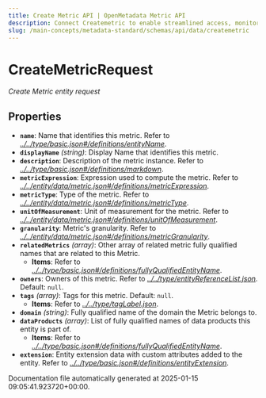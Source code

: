 ```yaml
---
title: Create Metric API | OpenMetadata Metric API
description: Connect Createmetric to enable streamlined access, monitoring, or search of enterprise data using secure and scalable integrations.
slug: /main-concepts/metadata-standard/schemas/api/data/createmetric
---
```


# CreateMetricRequest

*Create Metric entity request*

## Properties

- **`name`**: Name that identifies this metric. Refer to *[../../type/basic.json#/definitions/entityName](#/../type/basic.json#/definitions/entityName)*.
- **`displayName`** *(string)*: Display Name that identifies this metric.
- **`description`**: Description of the metric instance. Refer to *[../../type/basic.json#/definitions/markdown](#/../type/basic.json#/definitions/markdown)*.
- **`metricExpression`**: Expression used to compute the metric. Refer to *[../../entity/data/metric.json#/definitions/metricExpression](#/../entity/data/metric.json#/definitions/metricExpression)*.
- **`metricType`**: Type of the metric. Refer to *[../../entity/data/metric.json#/definitions/metricType](#/../entity/data/metric.json#/definitions/metricType)*.
- **`unitOfMeasurement`**: Unit of measurement for the metric. Refer to *[../../entity/data/metric.json#/definitions/unitOfMeasurement](#/../entity/data/metric.json#/definitions/unitOfMeasurement)*.
- **`granularity`**: Metric's granularity. Refer to *[../../entity/data/metric.json#/definitions/metricGranularity](#/../entity/data/metric.json#/definitions/metricGranularity)*.
- **`relatedMetrics`** *(array)*: Other array of related metric fully qualified names that are related to this Metric.
  - **Items**: Refer to *[../../type/basic.json#/definitions/fullyQualifiedEntityName](#/../type/basic.json#/definitions/fullyQualifiedEntityName)*.
- **`owners`**: Owners of this metric. Refer to *[../../type/entityReferenceList.json](#/../type/entityReferenceList.json)*. Default: `null`.
- **`tags`** *(array)*: Tags for this metric. Default: `null`.
  - **Items**: Refer to *[../../type/tagLabel.json](#/../type/tagLabel.json)*.
- **`domain`** *(string)*: Fully qualified name of the domain the Metric belongs to.
- **`dataProducts`** *(array)*: List of fully qualified names of data products this entity is part of.
  - **Items**: Refer to *[../../type/basic.json#/definitions/fullyQualifiedEntityName](#/../type/basic.json#/definitions/fullyQualifiedEntityName)*.
- **`extension`**: Entity extension data with custom attributes added to the entity. Refer to *[../../type/basic.json#/definitions/entityExtension](#/../type/basic.json#/definitions/entityExtension)*.


Documentation file automatically generated at 2025-01-15 09:05:41.923720+00:00.
